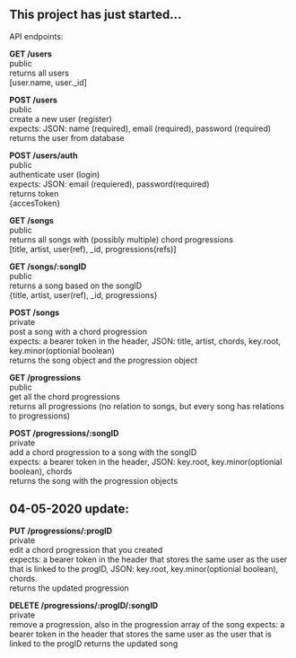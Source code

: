 ## This project has just started...

API endpoints:

**GET /users**  
public  
returns all users  
[user.name, user._id]

**POST /users**  
public  
create a new user (register)  
expects: JSON: name (required), email (required), password (required)  
returns the user from database

**POST /users/auth**  
public  
authenticate user (login)  
expects: JSON: email (requiered), password(required)  
returns token  
{accesToken}

**GET /songs**  
public  
returns all songs with (possibly multiple) chord progressions  
[title, artist, user(ref), _id, progressions(refs)]  

**GET /songs/:songID**  
public  
returns a song based on the songID  
{title, artist, user(ref), _id, progressions}  

**POST /songs**  
private  
post a song with a chord progression  
expects: a bearer token in the header, JSON: title, artist, chords, key.root, key.minor(optionial boolean)  
returns the song object and the progression object

**GET /progressions**  
public  
get all the chord progressions  
returns all progressions (no relation to songs, but every song has relations to progressions)

**POST /progressions/:songID**  
private  
add a chord progression to a song with the songID  
expects: a bearer token in the header, JSON: key.root, key.minor(optionial boolean), chords  
returns the song with the progression objects

## 04-05-2020 update:  

**PUT /progressions/:progID**  
private  
edit a chord progression that you created  
expects: a bearer token in the header that stores the same user as the user that is linked to the progID, JSON: key.root, key.minor(optionial boolean), chords.  
returns the updated progression

**DELETE /progressions/:progID/:songID**  
private  
remove a progression, also in the progression array of the song
expects: a bearer token in the header that stores the same user as the user that is linked to the progID
returns the updated song
    

